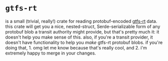 # `gtfs-rt`
is a small (trivial, really!) crate for reading protobuf-encoded [gtfs-rt](https://developers.google.com/transit/gtfs-realtime) data. this crate will get you a nice, nested-struct, Serde-serializable form of any protobuf blob a transit authority might provide, but that's pretty much it: it doesn't help you make sense of this. also, if you're a transit provider, it doesn't have functionality to help you _make_ gtfs-rt protobuf blobs. if you're doing that, 1. omg let me know because that's really cool, and 2. i'm extremely happy to merge in your changes.
